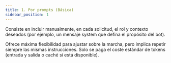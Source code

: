 ```yaml
---
title: 1. Por prompts (Básica)
sidebar_position: 1
---
```


Consiste en incluir manualmente, en cada solicitud, el rol y contexto deseados (por ejemplo, un mensaje system que defina el propósito del bot). 

Ofrece máxima flexibilidad para ajustar sobre la marcha, pero implica repetir siempre las mismas instrucciones. Solo se paga el coste estándar de tokens (entrada y salida o caché si está disponible).